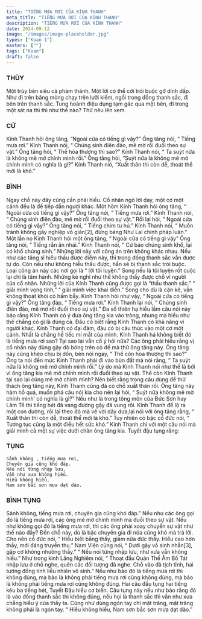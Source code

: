 ```yaml
---
title: "TIẾNG MƯA RƠI CỦA KÍNH THANH"
meta_title: "TIẾNG MƯA RƠI CỦA KÍNH THANH"
description: "TIẾNG MƯA RƠI CỦA KÍNH THANH"
date: 2024-09-12
image: "/images/image-placeholder.jpg"
types: ["Koan 1"]
masters: [""]
tags: ["Koan"]
draft: false
---
```


### THÙY 
Một trùy bèn siêu cả phàm thánh. Một lời có thể cởi trói buộc gỡ dính dấp. Như đi trên băng mỏng chạy trên lưỡi kiếm, ngồi trong đống thanh sắc, đi bên trên thanh sắc. Tung hoành điệu dụng tạm gác qua một bên, đi trong một sát na thì thì như thế nào? Thử nêu lên xem.

### CỬ
Kính Thanh hỏi ông tăng, “Ngoài cửa có tiếng gì vậy?” Ông tăng nói, “ Tiếng mưa rơi.” Kính Thanh nói, “ Chúng sinh điên đảo, mê mờ rồi đuổi theo sự vật.” Ông tăng hỏi, “ Thế hòa thượng thì sao?” Kính Thanh nói, “ Ta suýt nữa là không mê mờ chính mình rồi.” Ông tăng hỏi, “Suýt nữa là không mê mờ chính mình có nghĩa là gì?” Kính Thanh nió, “Xuất thân thì còn dễ, thoát thể mới là khó.”

### BÌNH
Ngay chỗ này đây cũng cần phải hiểu. Cổ nhân ngỏ lời dạy, một cơ một cảnh đều là để tiếp dẫn người khác. Một hôm Kính Thanh hỏi ông tăng, “ Ngoài cửa có tiếng gì vậy?” Ông tăng nói, “ Tiếng mưa rơi.” Kính Thanh nói, “ Chúng sinh điên đảo, mê mờ rồi đuổi theo sự vật.” Rồi lại hỏi, “ Ngoài cửa có tiếng gì vậy?” Ông tăng nói, “ Tiếng chim tu hú.” Kính Thanh nói, “ Muốn tránh không gây nghiệp vô gián[2], đừng báng Như Lai chính pháp luân.” Một lần nọ Kính Thanh hỏi một ông tăng, “ Ngoài cửa có tiếng gì vậy” Ông tăng nói, “ Tiếng rắn ăn nhái.” Kính Thanh nói, “ Cứ bảo chúng sinh khổ, lại có khổ chúng sinh.” Những lời này với công án trên không khác nhau. Nếu như các tăng sĩ hiểu thấu được điểm này, thì trong đống thanh sắc vẫn được tự do. Còn nếu như không hiểu thấu được, hẳn sẽ bị thanh sắc trói buộc.
Loại công án này các nơi gọi là “ lời tôi luyện.” Song nếu là tôi luyện rốt cuộc lại chỉ là tâm hành. Những kẻ nghĩ như thế không thấy được chỗ vì người của cổ nhân. Những lời của Kính Thanh cũng được gọi là “thấu thanh sắc.” “ giải minh vọng tình,” “ giải minh việc khai diễn.” Song cho dù là cặn kẽ, vẫn không thoát khỏi có hầm bẫy.
Kính Thanh hỏi như vậy, “ Ngoài cửa có tiếng gì vậy?” Ông tăng đáp, “ Tiếng mưa rơi.” Kính Thanh lại nói, “ Chúng sinh điên đảo, mê mờ rồi đuổi theo sự vật.” Đa số thiên hạ hiểu lầm câu nói này bảo rằng Kính Thanh có ý đưa ông tăng kia vào tròng, nhưng mà hiểu như thế chẳng có gì là đúng cả. Đâu có biết rằng Kính Thanh có khả năng vì người khác. Kính Thanh có đại đãm, đâu có bị câu thúc vào một cơ một cảnh. Nhất là chẳng hề tiếc mí mắt của mình.
Kính Thanh há không biết đó là tiếng mưa rơi sao? Tại sao lại vẫn cố ý hỏi nữa? Các ông phải hiểu rằng vị cổ nhân này dùng gậy dò bóng trên cỏ để mà thử ông tăng này. Ông tăng này cũng khéo chịu bị dồn, bèn nói ngay, “ Thế còn hòa thượng thì sao?” Ông ta nói đến mức Kính Thanh phải đi vào bùn đất mà nói rằng, “ Ta suýt nữa là không mê mờ chính mình rồi.” Lý do mà Kính Thanh nói như thế là bởi vì ông tăng kia mê mờ chính mình rồi đuổi theo sự vật. Thế còn Kính Thanh tại sao lại cũng mê mờ chính mình? Nên biết rằng trong câu dùng để thử thách ông tăng này, Kính Thanh cũng đã có chỗ xuất thân rồi.
Ông tăng này hàm hồ quá, muốn phá câu nói kia cho nên lại hỏi, “ Suýt nữa không mê mờ chính mình’ có nghĩa là gì?” Nếu như là trong tông môn của Đức Sơn hay Lâm Tế thì tiếng hét đã vang đường gậy đã vung rồi. Kính Thanh để lộ ra một con đường, rồi lại theo đó mà vẽ vời dây dưa,lại nói với ông tăng rằng, “ Xuất thân thì còn dễ, thoát thể mới là khó.” Tuy nhiên có bậc cổ đức nói, “ Tương tục cũng là một điều hết sức khó.” Kính Thanh chỉ với một câu nói mà giải minh cả một sự việc dưới chân ông tăng kia. Tuyết đậu tụng rằng:


### TỤNG
```
Sảnh không , tiếng mưa rơi,
Chuyên gia cũng khó đáp.
Nếu nói từng nhập lưu,
Vẫn như xưa không hiểu.
Hiểu không hiểu,
Nam sơn bắc sơn mưa dạt dào.
```

### BÌNH TỤNG
Sảnh không, tiếng mưa rơi, chuyên gia cũng khó đáp.” Nếu như các ông gọi đó là tiếng mưa rơi, các ông mê mờ chính mình mà đuổi theo sự vật. Nếu như không gọi đó là tiếng mưa rơi, thì các ông phải xoay chuyển sự vật như thế nào đây? Đến chỗ này, dù là bậc chuyên gia đi nữa cũng khó mà trả lời. Cho nên cổ đức nói, “ Hiểu biết bằng thầy, giảm nữa đức thầy. Hiểu cao hơn thầy, mới đáng truyền thụ.” Nam Viện cũng nói, “ Dưới gậy vô sinh nhẫn[3], gặp cơ không nhường thầy.”
“ Nếu nói từng nhập lưu, như xưa vẫn không hiểu.” Như trong kinh Lăng Nghiêm nói, “ Thoạt đầu Quán Thế Âm Bồ Tát nhập lưu ở chỗ nghe, quên các đối tượng đã nghe. Chỗ vào đã tịch tĩnh, hai tướng đồng tính liễu nhiên vô sinh.” Nếu như bảo đó là tiếng mưa rơi thì không đúng, mà bảo là không phải tiếng mưa rơi cũng không đúng, mà bảo là không phải tiếng mưa rơi cũng không đúng. Hai câu đầu tụng hai tiếng kêu ba tiếng hét, Tuyết Đậu hiểu cơ biến. Câu tụng này nếu như bảo rằng đó là vào đống thanh sắc thì không đúng, nếu họi là thanh sắc thì vẫn như xưa chẳng hiểu ý của thầy ta. Cũng như dùng ngón tay chỉ mặt trăng, mặt trăng không phải là ngón tay. “ Hiểu không hiểu, Nam sơn bắc sơn mưa dạt dào.”
